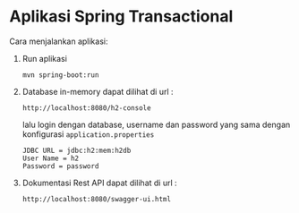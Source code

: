 # Aplikasi Spring Transactional

Cara menjalankan aplikasi:

1. Run aplikasi

    ```
   mvn spring-boot:run
    ```

2. Database in-memory dapat dilihat di url :
    ```
    http://localhost:8080/h2-console
    ```
   lalu login dengan database, username dan password
   yang sama dengan konfigurasi `application.properties`
    ```
    JDBC URL = jdbc:h2:mem:h2db
    User Name = h2
    Password = password
    ```

3. Dokumentasi Rest API dapat dilihat di url :

    ```
    http://localhost:8080/swagger-ui.html
    ```

   